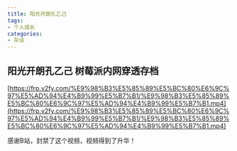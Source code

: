 ```yaml
---
title: 阳光开朗孔乙己
tags:
- 个人成长
categories:
- 杂谈
---
```




## 阳光开朗孔乙己 树莓派内网穿透存档



[https://frp.v2fy.com/%E9%98%B3%E5%85%89%E5%BC%80%E6%9C%97%E5%AD%94%E4%B9%99%E5%B7%B1/%E9%98%B3%E5%85%89%E5%BC%80%E6%9C%97%E5%AD%94%E4%B9%99%E5%B7%B1.mp4](https://frp.v2fy.com/%E9%98%B3%E5%85%89%E5%BC%80%E6%9C%97%E5%AD%94%E4%B9%99%E5%B7%B1/%E9%98%B3%E5%85%89%E5%BC%80%E6%9C%97%E5%AD%94%E4%B9%99%E5%B7%B1.mp4)





感谢B站，封禁了这个视频，视频得到了升华！
